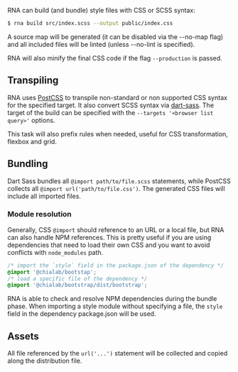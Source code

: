 RNA can build (and bundle) style files with CSS or SCSS syntax:

```sh
$ rna build src/index.scss --output public/index.css
```

A source map will be generated (it can be disabled via the --no-map flag) and all included files will be linted (unless --no-lint is specified).

RNA will also minify the final CSS code if the flag `--production` is passed.

## Transpiling

RNA uses [PostCSS](https://postcss.org/) to transpile non-standard or non supported CSS syntax for the specified target. It also convert SCSS syntax via [dart-sass](https://sass-lang.com/dart-sass). The target of the build can be specified with the `--targets '<browser list query>'` options.

This task will also prefix rules when needed, useful for CSS transformation, flexbox and grid.

## Bundling

Dart Sass bundles all `@import path/to/file.scss` statements, while PostCSS collects all `@import url('path/to/file.css')`. The generated CSS files will include all imported files.

### Module resolution

Generally, CSS `@import` should reference to an URL or a local file, but RNA can also handle NPM references. This is pretty useful if you are using dependencies that need to load their own CSS and you want to avoid conflicts with `node_modules` path.

```scss
/* import the `style` field in the package.json of the dependency */
@import '@chialab/bootstap';
/* load a specific file of the dependency */
@import '@chialab/bootstrap/dist/bootstrap';
```

RNA is able to check and resolve NPM dependencies during the bundle phase. When importing a style module without specifying a file, the `style` field in the dependency package.json will be used.

## Assets

All file referenced by the `url('...')` statement will be collected and copied along the distribution file.